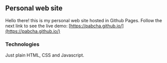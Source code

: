 ## Personal web site

Hello there! this is my personal web site hosted in Github Pages. Follow the next link to see the live demo: [https://pabcha.github.io/](https://pabcha.github.io/)

### Technologies

Just plain HTML, CSS and Javascript.
